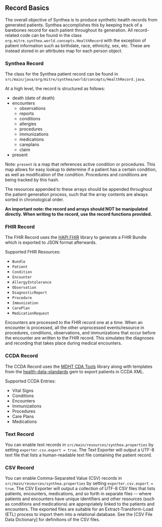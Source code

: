 ## Record Basics
The overall objective of Synthea is to produce synthetic health records from generated patients. Synthea accomplishes this by keeping track of a barebones record for each patient throughout its generation. All record-related code can be found in the class `org.mitre.synthea.world.concepts.HealthRecord` with the exception of patient information such as birthdate, race, ethnicity, sex, etc. These are instead stored in an attributes map for each person object.

### Synthea Record
The class for the Synthea patient record can be found in `src/main/java/org/mitre/synthea/world/concepts/HealthRecord.java`.

At a high level, the record is structured as follows:

 - death (date of death)
 - encounters
    - observations
    - reports
    - conditions
    - allergies
    - procedures
    - immunizations
    - medications
    - careplans
    - claim
 - present

Note: `present` is a map that references active condition or procedures. This map allows for easy lookup to determine if a patient has a certain condition, as well as modification of the condition. Procedures and conditions are being tracked by this hash.

The resources appended to these arrays should be appended throughout the patient generation process, such that the array contents are always sorted in chronological order.

**An important note: the record and arrays should NOT be manipulated directly. When writing to the record, use the record functions provided.**

### FHIR Record

The FHIR Record uses the [HAPI FHIR](http://hapifhir.io/) library to generate a FHIR Bundle which is exported to JSON format afterwards.

Supported FHIR Resources:
- `Bundle`
- `Patient`
- `Condition`
- `Encounter`
- `AllergyIntolerance`
- `Observation`
- `DiagnosticReport`
- `Procedure`
- `Immunization`
- `CarePlan`
- `MedicationRequest`


Encounters are processed to the FHIR record one at a time. When an encounter is processed, all the other unprocessed events/resource in procedures, conditions, observations, and immunizations that occur before the encounter are written to the FHIR record. This simulates the diagnoses and recording that takes place during medical encounters. 

### CCDA Record
The CCDA Record uses the [MDHT CDA Tools](http://cdatools.org/) library along with templates from the [health-data-standards](https://github.com/projectcypress/health-data-standards) gem to export patients in CCDA XML.

Supported CCDA Entries:
 - Vital Signs
 - Conditions
 - Encounters
 - Immunizations
 - Procedures
 - Care Plans
 - Medications

### Text Record
You can enable text records in `src/main/resources/synthea.properties` by setting `exporter.csv.export = true`. The Text Exporter will output a UTF-8 text file that lists a human-readable text file containing the patient record.

### CSV Record
You can enable Comma-Separated Value (CSV) records in `src/main/resources/synthea.properties` by setting `exporter.csv.export = true`. The CSV Exporter will output a collection of UTF-8 CSV files that lists patients, encounters, medications, and so forth in separate files -- where patients and encounters have unique identifiers and other resources (such as conditions and medications) are appropriately linked to the patients and encounters. The exported files are suitable for an Extract-Transform-Load (ETL) process to import them into a relational database. See the [CSV File Data Dictionary] for definitions of the CSV files.